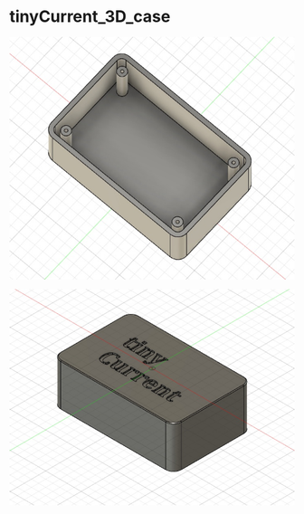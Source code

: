 # tinyCurrent_3D_case


![PCB](https://github.com/g738l/tinyCurrent_3D_case/blob/main/tinybott.png)



![PCB](https://github.com/g738l/tinyCurrent_3D_case/blob/main/tinytop.png)



